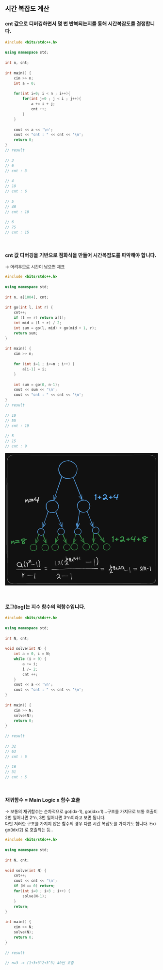 ## 시간 복잡도 계산

### cnt 값으로 디버깅하면서 몇 번 반복되는지를 통해 시간복잡도를 결정합니다.

```c++
#include <bits/stdc++.h>

using namespace std;

int n, cnt;

int main() {
    cin >> n;
    int a = 0;
    
    for(int i=0; i < n ; i++){
        for(int j=0 ; j < i ; j++){
            a += i + j;
            cnt ++;
        }
    }

    cout << a << '\n';
    cout << "cnt : " << cnt << '\n';
    return 0;
}
// result

// 3
// 6
// cnt : 3

// 4
// 18
// cnt : 6

// 5
// 40
// cnt : 10

// 6
// 75
// cnt : 15
```

<br>

### cnt 값 디버깅을 기반으로 점화식을 만들어 시간복잡도를 파악해야 합니다.
&rarr; 어려우므로 시간이 남으면 체크

```c++
#include <bits/stdc++.h>

using namespace std;

int n, a[1004], cnt;

int go(int l, int r) {
    cnt++;
    if (l == r) return a[l];
    int mid = (l + r) / 2;
    int sum = go(l, mid) + go(mid + 1, r);
    return sum;
}

int main() {
    cin >> n;
    
    for (int i=1 ; i<=n ; i++) {
        a[i-1] = i;
    }

    int sum = go(0, n-1);
    cout << sum << '\n';
    cout << "cnt : " << cnt << '\n';
}
// result

// 10
// 55
// cnt : 19

// 5
// 15
// cnt : 9
```

![time_1](./images/time_1.png)

<br>

### 로그(log)는 지수 함수의 역함수입니다. 

```c++
#include <bits/stdc++.h>

using namespace std;

int N, cnt;

void solve(int N) {
    int a = 0, i = N;
    while (i > 0) {
        a += i;
        i /= 2;
        cnt ++;
    }
    cout << a << '\n';
    cout << "cnt : " << cnt << '\n';
}

int main() {
    cin >> N;
    solve(N);
    return 0;
}

// result

// 32
// 63
// cnt : 6

// 16
// 31
// cnt : 5
```

<br>

### 재귀함수 = Main Logic x 함수 호출
&rarr; 보통의 재귀함수는 순차적으로 go(idx-1), go(idx+1)...구조를 가지므로 보통 호출이 2번 일어나면 2^n, 3번 일어나면 3^n이라고 보면 됩니다. <br> 다만 저러한 구조를 가지지 않은 함수의 경우 다른 시간 복잡도를 가지기도 합니다. Ex) go(idx/2) 로 호출되는 등.. 

```c++
#include <bits/stdc++.h>

using namespace std;

int N, cnt;

void solve(int N) {
    cnt++;
    cout << cnt << '\n';
    if (N == 0) return;
    for(int i=0 ; i<3 ; i++) {
        solve(N-1);
    }
    return;
}
 
int main() {
    cin >> N;
    solve(N);
    return 0;
}

// result

// n=3 -> (1+3+3^2+3^3) 40번 호출
```





